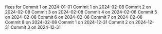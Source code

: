 fixes for 
Commit 1 on 2024-01-01
Commit 1 on 2024-02-08
Commit 2 on 2024-02-08
Commit 3 on 2024-02-08
Commit 4 on 2024-02-08
Commit 5 on 2024-02-08
Commit 6 on 2024-02-08
Commit 7 on 2024-02-08
Commit 8 on 2024-02-08
Commit 1 on 2024-12-31
Commit 2 on 2024-12-31
Commit 3 on 2024-12-31
